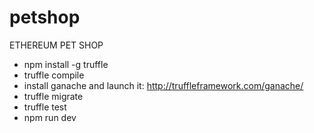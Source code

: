 # petshop
ETHEREUM PET SHOP

- npm install -g truffle
- truffle compile
- install ganache and launch it: http://truffleframework.com/ganache/
- truffle migrate
- truffle test
- npm run dev
